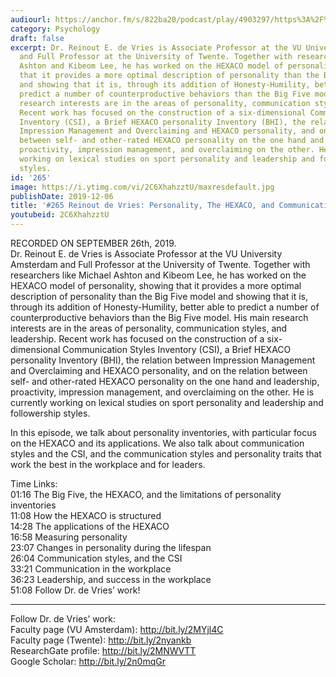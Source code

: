 ```yaml
---
audiourl: https://anchor.fm/s/822ba20/podcast/play/4903297/https%3A%2F%2Fd3ctxlq1ktw2nl.cloudfront.net%2Fproduction%2F2019-8-27%2F25123125-44100-2-d7b7935d011d7.m4a
category: Psychology
draft: false
excerpt: Dr. Reinout E. de Vries is Associate Professor at the VU University Amsterdam
  and Full Professor at the University of Twente. Together with researchers like Michael
  Ashton and Kibeom Lee, he has worked on the HEXACO model of personality, showing
  that it provides a more optimal description of personality than the Big Five model
  and showing that it is, through its addition of Honesty-Humility, better able to
  predict a number of counterproductive behaviors than the Big Five model. His main
  research interests are in the areas of personality, communication styles, and leadership.
  Recent work has focused on the construction of a six-dimensional Communication Styles
  Inventory (CSI), a Brief HEXACO personality Inventory (BHI), the relation between
  Impression Management and Overclaiming and HEXACO personality, and on the relation
  between self- and other-rated HEXACO personality on the one hand and leadership,
  proactivity, impression management, and overclaiming on the other. He is currently
  working on lexical studies on sport personality and leadership and followership
  styles.
id: '265'
image: https://i.ytimg.com/vi/2C6XhahzztU/maxresdefault.jpg
publishDate: 2019-12-06
title: '#265 Reinout de Vries: Personality, The HEXACO, and Communication Styles'
youtubeid: 2C6XhahzztU
---
```

<div class="timelinks">

RECORDED ON SEPTEMBER 26th, 2019.  
Dr. Reinout E. de Vries is Associate Professor at the VU University Amsterdam and Full Professor at the University of Twente. Together with researchers like Michael Ashton and Kibeom Lee, he has worked on the HEXACO model of personality, showing that it provides a more optimal description of personality than the Big Five model and showing that it is, through its addition of Honesty-Humility, better able to predict a number of counterproductive behaviors than the Big Five model. His main research interests are in the areas of personality, communication styles, and leadership. Recent work has focused on the construction of a six-dimensional Communication Styles Inventory (CSI), a Brief HEXACO personality Inventory (BHI), the relation between Impression Management and Overclaiming and HEXACO personality, and on the relation between self- and other-rated HEXACO personality on the one hand and leadership, proactivity, impression management, and overclaiming on the other. He is currently working on lexical studies on sport personality and leadership and followership styles.

In this episode, we talk about personality inventories, with particular focus on the HEXACO and its applications. We also talk about communication styles and the CSI, and the communication styles and personality traits that work the best in the workplace and for leaders.

Time Links:  
<time>01:16</time> The Big Five, the HEXACO, and the limitations of personality inventories  
<time>11:08</time> How the HEXACO is structured  
<time>14:28</time> The applications of the HEXACO  
<time>16:58</time> Measuring personality  
<time>23:07</time> Changes in personality during the lifespan  
<time>26:04</time> Communication styles, and the CSI  
<time>33:21</time> Communication in the workplace  
<time>36:23</time> Leadership, and success in the workplace  
<time>51:08</time> Follow Dr. de Vries’ work!

---

Follow Dr. de Vries’ work:  
Faculty page (VU Amsterdam): http://bit.ly/2MYjl4C  
Faculty page (Twente): http://bit.ly/2nyankb  
ResearchGate profile: http://bit.ly/2MNWVTT  
Google Scholar: http://bit.ly/2n0mqGr
</div>


